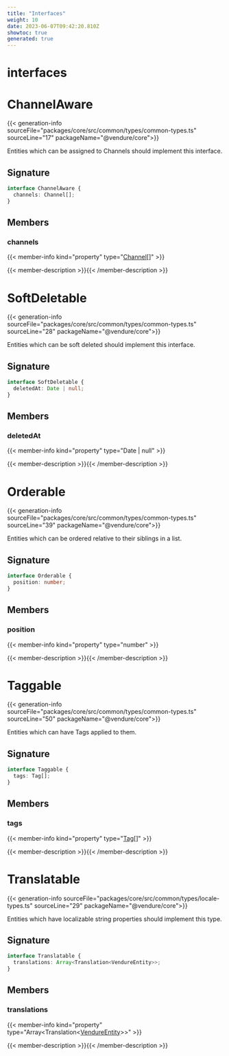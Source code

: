 ```yaml
---
title: "Interfaces"
weight: 10
date: 2023-06-07T09:42:20.810Z
showtoc: true
generated: true
---
```

<!-- This file was generated from the Vendure source. Do not modify. Instead, re-run the "docs:build" script -->

# interfaces
<div class="symbol">


# ChannelAware

{{< generation-info sourceFile="packages/core/src/common/types/common-types.ts" sourceLine="17" packageName="@vendure/core">}}

Entities which can be assigned to Channels should implement this interface.

## Signature

```TypeScript
interface ChannelAware {
  channels: Channel[];
}
```
## Members

### channels

{{< member-info kind="property" type="<a href='/typescript-api/entities/channel#channel'>Channel</a>[]"  >}}

{{< member-description >}}{{< /member-description >}}


</div>
<div class="symbol">


# SoftDeletable

{{< generation-info sourceFile="packages/core/src/common/types/common-types.ts" sourceLine="28" packageName="@vendure/core">}}

Entities which can be soft deleted should implement this interface.

## Signature

```TypeScript
interface SoftDeletable {
  deletedAt: Date | null;
}
```
## Members

### deletedAt

{{< member-info kind="property" type="Date | null"  >}}

{{< member-description >}}{{< /member-description >}}


</div>
<div class="symbol">


# Orderable

{{< generation-info sourceFile="packages/core/src/common/types/common-types.ts" sourceLine="39" packageName="@vendure/core">}}

Entities which can be ordered relative to their siblings in a list.

## Signature

```TypeScript
interface Orderable {
  position: number;
}
```
## Members

### position

{{< member-info kind="property" type="number"  >}}

{{< member-description >}}{{< /member-description >}}


</div>
<div class="symbol">


# Taggable

{{< generation-info sourceFile="packages/core/src/common/types/common-types.ts" sourceLine="50" packageName="@vendure/core">}}

Entities which can have Tags applied to them.

## Signature

```TypeScript
interface Taggable {
  tags: Tag[];
}
```
## Members

### tags

{{< member-info kind="property" type="<a href='/typescript-api/entities/tag#tag'>Tag</a>[]"  >}}

{{< member-description >}}{{< /member-description >}}


</div>
<div class="symbol">


# Translatable

{{< generation-info sourceFile="packages/core/src/common/types/locale-types.ts" sourceLine="29" packageName="@vendure/core">}}

Entities which have localizable string properties should implement this type.

## Signature

```TypeScript
interface Translatable {
  translations: Array<Translation<VendureEntity>>;
}
```
## Members

### translations

{{< member-info kind="property" type="Array&#60;Translation&#60;<a href='/typescript-api/entities/vendure-entity#vendureentity'>VendureEntity</a>&#62;&#62;"  >}}

{{< member-description >}}{{< /member-description >}}


</div>
